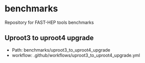 # benchmarks
Repository for FAST-HEP tools benchmarks


## Uproot3 to uproot4 upgrade

- Path: benchmarks/uproot3_to_uproot4_upgrade
- workflow: .github/workflows/uproot3_to_uproot4_upgrade.yml
